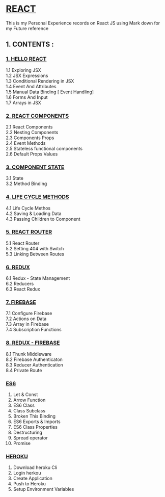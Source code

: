 # [REACT](https://reactjs.org/)
This is my Personal Experience records on React JS using Mark down
for my Future reference

## 1. CONTENTS :

### [1. HELLO REACT](https://github.com/Amarjit-pheiroijam/React-Journal/tree/master/Views/1.HelloReact)
1.1 Exploring JSX <br>
1.2 JSX Expressions <br>
1.3 Conditional Rendering in JSX <br>
1.4 Event And Attributes <br>
1.5 Manual Data Binding [ Event Handling]<br>
1.6 Forms And Input <br>
1.7 Arrays in JSX

### [2. REACT COMPONENTS](https://github.com/Amarjit-pheiroijam/React-Journal/tree/master/Views/2.ReactComp)
2.1 React Components <br>
2.2 Nesting Components <br>
2.3 Components Props <br>
2.4 Event Methods <br>
2.5 Stateless functional components <br>
2.6 Default Props Values <br>

### [3. COMPONENT STATE](https://github.com/Amarjit-pheiroijam/React-Journal/tree/master/Views/3.State)
3.1 State<br>
3.2 Method Binding<br>

### [4. LIFE CYCLE METHODS](https://github.com/Amarjit-pheiroijam/React-Journal/tree/master/Views/4.LifeCycle)
4.1 Life Cycle Methos<br>
4.2 Saving & Loading Data<br>
4.3 Passing Children to Component<br>

### [5. REACT ROUTER](https://github.com/Amarjit-pheiroijam/React-Journal/tree/master/Views/5.ReactRouter)
5.1 React Router<br>
5.2 Setting 404 with Switch <br>
5.3 Linking Between Routes<br>

### [6. REDUX](https://github.com/Amarjit-pheiroijam/React-Journal/tree/master/Views/6.Redux)
6.1 Redux - State Management<br> 
6.2 Reducers<br>
6.3 React Redux<br>

### [7. FIREBASE](https://github.com/Amarjit-pheiroijam/React-Journal/tree/master/Views/7.Firebase)
7.1 Configure Firebase<br>
7.2 Actions on Data<br>
7.3 Array in Firebase<br>
7.4 Subscription Functions<br>

### [8. REDUX - FIREBASE](https://github.com/Amarjit-pheiroijam/React-Journal/tree/master/Views/8.Redux-Firebase)
8.1 Thunk Middleware<br>
8.2 Firebase Authenticaton<br>
8.3 Reducer Authentication<br>
8.4 Private Route<br>

### [ES6](https://github.com/Amarjit-pheiroijam/React-Journal/tree/master/Views/9.ES6) 
1. Let & Const
2. Arrow Function
3. ES6 Class
4. Class Subclass
5. Broken This Binding
6. ES6 Exports & Imports
7. ES6 Class Properties
8. Destructuring
9. Spread operator
10. Promise

### [HEROKU](https://github.com/Amarjit-pheiroijam/React-Journal/tree/master/Views/10.Heroku)
1. Download heroku Cli
2. Login herkou
3. Create Application
4. Push to Heroku
5. Setup Environment Variables
